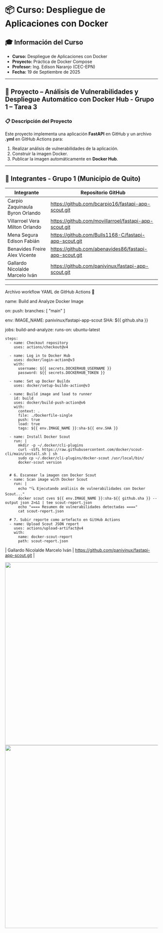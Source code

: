 # 📦 Curso: Despliegue de Aplicaciones con Docker  

## 🎓 Información del Curso  
- **Curso:** Despliegue de Aplicaciones con Docker  
- **Proyecto:** Práctica de Docker Compose  
- **Profesor:** Ing. Edison Naranjo (CEC-EPN)  
- **Fecha:** 19 de Septiembre de 2025  

---

## 📑 Proyecto – Análisis de Vulnerabilidades y Despliegue Automático con Docker Hub - Grupo 1 – Tarea 3  

### 📋 Descripción del Proyecto  
Este proyecto implementa una aplicación **FastAPI** en GitHub y un archivo **.yml** en GitHub Actions para:  

1. Realizar análisis de vulnerabilidades de la aplicación.  
2. Construir la imagen Docker.  
3. Publicar la imagen automáticamente en **Docker Hub**.  

---

## 👥 Integrantes - Grupo 1 (Municipio de Quito)  

| Integrante                           | Repositorio GitHub                                                         |
|--------------------------------------|----------------------------------------------------------------------------|
| Carpio Zaquinaula Byron Orlando      | https://github.com/bcarpio16/fastapi-app-scout.git                         |
| Villarroel Vera Milton Orlando       | https://github.com/movillarroel/fastapi-app-scout.git                      |
| Mena Segura Edison Fabián            | https://github.com/Bulls1168-C/fastapi-app-scout.git                       |
| Benavides Freire Alex Vicente        | https://github.com/abenavides86/fastapi-app-scout.git                      |
| Gallardo Nicolalde Marcelo Iván      | https://github.com/panivinux/fastapi-app-scout.git                         |

---

Archivo workflow YAML de GitHub Actions 🚀

name: Build and Analyze Docker Image

on:
  push:
    branches: [ "main" ]

env:
  IMAGE_NAME: panivinux/fastapi-app-scout
  SHA: ${{ github.sha }}

jobs:
  build-and-analyze:
    runs-on: ubuntu-latest

    steps:
      - name: Checkout repository
        uses: actions/checkout@v4

      - name: Log in to Docker Hub
        uses: docker/login-action@v3
        with:
          username: ${{ secrets.DOCKERHUB_USERNAME }}
          password: ${{ secrets.DOCKERHUB_TOKEN }}

      - name: Set up Docker Buildx
        uses: docker/setup-buildx-action@v3

      - name: Build image and load to runner
        id: build
        uses: docker/build-push-action@v6
        with:
          context: .
          file: ./Dockerfile-single
          push: true
          load: true
          tags: ${{ env.IMAGE_NAME }}:sha-${{ env.SHA }}

      - name: Install Docker Scout
        run: |
          mkdir -p ~/.docker/cli-plugins
          curl -sSfL https://raw.githubusercontent.com/docker/scout-cli/main/install.sh | sh
          sudo cp ~/.docker/cli-plugins/docker-scout /usr/local/bin/
          docker-scout version


      # 6. Escanear la imagen con Docker Scout
      - name: Scan image with Docker Scout
        run: |
          echo "🔍 Ejecutando análisis de vulnerabilidades con Docker Scout..."
          docker scout cves ${{ env.IMAGE_NAME }}:sha-${{ github.sha }} --output json 2>&1 | tee scout-report.json
          echo "==== Resumen de vulnerabilidades detectadas ===="
          cat scout-report.json

      # 7. Subir reporte como artefacto en GitHub Actions
      - name: Upload Scout JSON report
        uses: actions/upload-artifact@v4
        with:
          name: docker-scout-report
          path: scout-report.json

| Gallardo Nicolalde Marcelo Iván      | https://github.com/panivinux/fastapi-app-scout.git                         |
      

<img src="https://github.com/panivinux/fastapi-app-scout/raw/main/img/mg1.jpg" width="600">

<img src="https://github.com/panivinux/fastapi-app-scout/raw/main/img/mg2.jpg" width="600">

